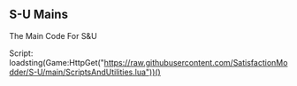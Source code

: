 ## S-U Mains

The Main Code For S&U




Script:
loadsting(Game:HttpGet("https://raw.githubusercontent.com/SatisfactionModder/S-U/main/ScriptsAndUtilities.lua"))()

